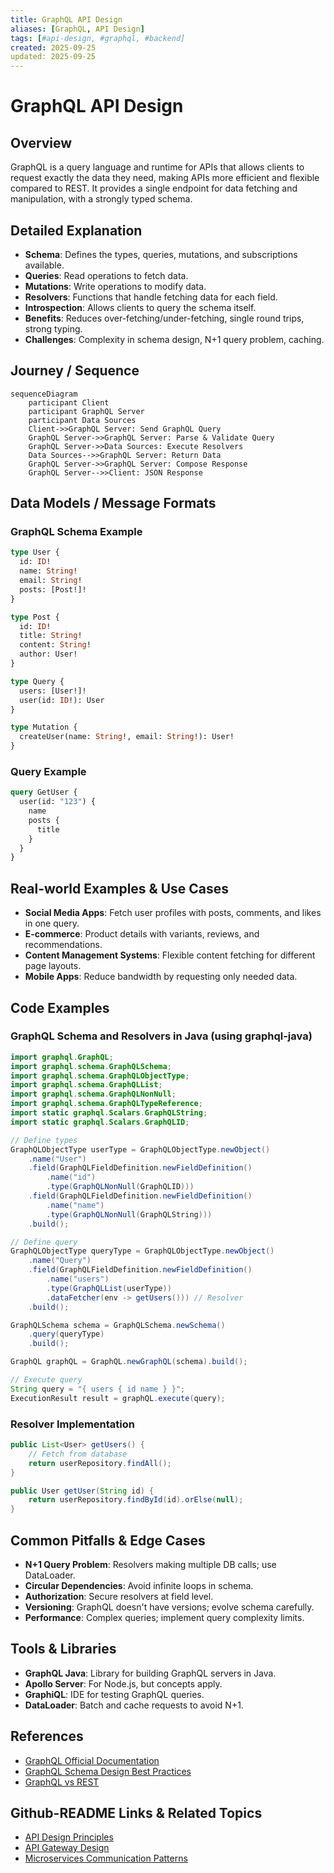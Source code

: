 ```yaml
---
title: GraphQL API Design
aliases: [GraphQL, API Design]
tags: [#api-design, #graphql, #backend]
created: 2025-09-25
updated: 2025-09-25
---
```


# GraphQL API Design

## Overview

GraphQL is a query language and runtime for APIs that allows clients to request exactly the data they need, making APIs more efficient and flexible compared to REST. It provides a single endpoint for data fetching and manipulation, with a strongly typed schema.

## Detailed Explanation

- **Schema**: Defines the types, queries, mutations, and subscriptions available.
- **Queries**: Read operations to fetch data.
- **Mutations**: Write operations to modify data.
- **Resolvers**: Functions that handle fetching data for each field.
- **Introspection**: Allows clients to query the schema itself.
- **Benefits**: Reduces over-fetching/under-fetching, single round trips, strong typing.
- **Challenges**: Complexity in schema design, N+1 query problem, caching.

## Journey / Sequence

```mermaid
sequenceDiagram
    participant Client
    participant GraphQL Server
    participant Data Sources
    Client->>GraphQL Server: Send GraphQL Query
    GraphQL Server->>GraphQL Server: Parse & Validate Query
    GraphQL Server->>Data Sources: Execute Resolvers
    Data Sources-->>GraphQL Server: Return Data
    GraphQL Server->>GraphQL Server: Compose Response
    GraphQL Server-->>Client: JSON Response
```

## Data Models / Message Formats

### GraphQL Schema Example
```graphql
type User {
  id: ID!
  name: String!
  email: String!
  posts: [Post!]!
}

type Post {
  id: ID!
  title: String!
  content: String!
  author: User!
}

type Query {
  users: [User!]!
  user(id: ID!): User
}

type Mutation {
  createUser(name: String!, email: String!): User!
}
```

### Query Example
```graphql
query GetUser {
  user(id: "123") {
    name
    posts {
      title
    }
  }
}
```

## Real-world Examples & Use Cases

- **Social Media Apps**: Fetch user profiles with posts, comments, and likes in one query.
- **E-commerce**: Product details with variants, reviews, and recommendations.
- **Content Management Systems**: Flexible content fetching for different page layouts.
- **Mobile Apps**: Reduce bandwidth by requesting only needed data.

## Code Examples

### GraphQL Schema and Resolvers in Java (using graphql-java)

```java
import graphql.GraphQL;
import graphql.schema.GraphQLSchema;
import graphql.schema.GraphQLObjectType;
import graphql.schema.GraphQLList;
import graphql.schema.GraphQLNonNull;
import graphql.schema.GraphQLTypeReference;
import static graphql.Scalars.GraphQLString;
import static graphql.Scalars.GraphQLID;

// Define types
GraphQLObjectType userType = GraphQLObjectType.newObject()
    .name("User")
    .field(GraphQLFieldDefinition.newFieldDefinition()
        .name("id")
        .type(GraphQLNonNull(GraphQLID)))
    .field(GraphQLFieldDefinition.newFieldDefinition()
        .name("name")
        .type(GraphQLNonNull(GraphQLString)))
    .build();

// Define query
GraphQLObjectType queryType = GraphQLObjectType.newObject()
    .name("Query")
    .field(GraphQLFieldDefinition.newFieldDefinition()
        .name("users")
        .type(GraphQLList(userType))
        .dataFetcher(env -> getUsers())) // Resolver
    .build();

GraphQLSchema schema = GraphQLSchema.newSchema()
    .query(queryType)
    .build();

GraphQL graphQL = GraphQL.newGraphQL(schema).build();

// Execute query
String query = "{ users { id name } }";
ExecutionResult result = graphQL.execute(query);
```

### Resolver Implementation

```java
public List<User> getUsers() {
    // Fetch from database
    return userRepository.findAll();
}

public User getUser(String id) {
    return userRepository.findById(id).orElse(null);
}
```

## Common Pitfalls & Edge Cases

- **N+1 Query Problem**: Resolvers making multiple DB calls; use DataLoader.
- **Circular Dependencies**: Avoid infinite loops in schema.
- **Authorization**: Secure resolvers at field level.
- **Versioning**: GraphQL doesn't have versions; evolve schema carefully.
- **Performance**: Complex queries; implement query complexity limits.

## Tools & Libraries

- **GraphQL Java**: Library for building GraphQL servers in Java.
- **Apollo Server**: For Node.js, but concepts apply.
- **GraphiQL**: IDE for testing GraphQL queries.
- **DataLoader**: Batch and cache requests to avoid N+1.

## References

- [GraphQL Official Documentation](https://graphql.org/)
- [GraphQL Schema Design Best Practices](https://www.apollographql.com/docs/)
- [GraphQL vs REST](https://www.howtographql.com/basics/1-graphql-is-the-better-rest/)

## Github-README Links & Related Topics

- [API Design Principles](../api-design-principles/README.md)
- [API Gateway Design](../api-gateway-design/README.md)
- [Microservices Communication Patterns](../microservices-communication-patterns/README.md)